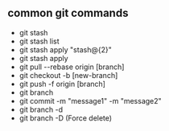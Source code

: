 common git commands
------------------------

- git stash
- git stash list
- git stash apply "stash@{2}"
- git stash apply
- git pull --rebase origin [branch]
- git checkout -b [new-branch]
- git push -f origin [branch]
- git branch
- git commit -m "message1" -m "message2"
- git branch -d <local-branch>
- git branch -D <local-branch> (Force delete)
